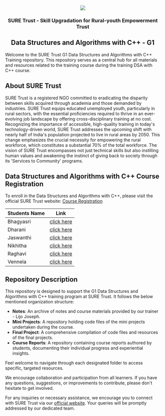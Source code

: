 <!-- PROJECT LOGO -->
<br />

<div align="center">
   <img src='https://user-images.githubusercontent.com/73131499/166115643-d3187f47-d38f-41b2-ae42-5ecbbc60de14.png' />


<h3 align="center">SURE Trust - Skill Upgradation for Rural-youth Empowerment Trust</h3>
  <h2> Data Structures and Algorithms with C++ - G1 </h2>
</div>

Welcome to the SURE Trust G1 Data Structures and Algorithms with C++ Training repository. This repository serves as a central hub for all materials and resources related to the training course during the training DSA with C++ course.

## About SURE Trust

SURE Trust is a registered NGO committed to eradicating the disparity between skills acquired through academia and those demanded by industries. SURE Trust equips educated unemployed youth, particularly in rural sectors, with the essential proficiencies required to thrive in an ever-evolving job landscape by offering cross-disciplinary training at no cost. Recognizing the importance of accessible, high-quality training in today's technology-driven world, SURE Trust addresses the upcoming shift with nearly half of India's population projected to live in rural areas by 2050. This change emphasizes the crucial necessity for empowering the rural workforce, which constitutes a substantial 70% of the total workforce. The vision of SURE Trust encompasses not just technical skills but also instilling human values and awakening the instinct of giving back to society through its 'Services to Community' programs. 

## Data Structures and Algorithms with C++ Course Registration

To enroll in the Data Structures and Algorithms with C++, please visit the official SURE Trust website: [Course Registration](https://suretrustforruralyouth.com/courses/132)

|Students Name|Link|
|-------------|----|
|Bhagyasri|[click here](link)|
|Dharani|[click here](link)|
|Jaswanthi|[click here](link)|
|Nikhitha|[click here](link)|
|Raghavi|[click here](link)|
|Vennela|[click here](link)|

## Repository Description

This repository is designed to support the G1 Data Structures and Algorithms with C++ training program at SURE Trust. It follows the below mentioned organization structure:

- **Notes**: An archive of  notes and course materials provided by our trainer - Lijo Joseph.
- **Mini Projects**: A repository holding code files of the mini projects undertaken during the course.
- **Final Project**: A comprehensive compilation of code files and resources of the final projects.
- **Course Reports**: A repository containing course reports authored by students, documenting their individual progress and experiential insights.

Feel welcome to navigate through each designated folder to access specific, targeted resources. 

We encourage collaboration and participation from all learners. If you have any questions, suggestions, or improvements to contribute, please don't hesitate to get involved.

For any inquiries or necessary assistance, we encourage you to connect with SURE Trust via our [official website](https://suretrustforruralyouth.com/). Your queries will be promptly addressed by our dedicated team.
